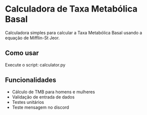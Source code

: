 # Calculadora de Taxa Metabólica Basal

Calculadora simples para calcular a Taxa Metabólica Basal usando a equação de Mifflin-St Jeor.

## Como usar

Execute o script: calculator.py

## Funcionalidades

- Cálculo de TMB para homens e mulheres
- Validação de entrada de dados
- Testes unitários
- Teste mensagem no discord

